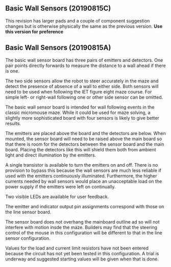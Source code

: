 
## Basic Wall Sensors (20190815C)

This revision has larger pads and a couple of component suggestion changes but is otherwise physically the same as the previous version. __Use this version for preference__


## Basic Wall Sensors (20190815A)

The basic wall sensor board has three pairs of emitters and detectors. One pair points directly forwards to measure the distance to a wall ahead if there is one.

The two side sensors allow the robot to steer accurately in the maze and detect the presence of absence of a wall to either side. Both sensors will need to be used when following the IET figure eight maze course. For simple left- or right-wall following one or other side sensor can be omitted.

The basic wall sensor board is intended for wall following events in the classic micromouse maze. While it could be used for maze solving, a slightly more sophisticated board with four sensors is likely to give better results.

The emitters are placed above the board and the detectors are below. When mounted, the sensor board will need to be raised above the main board so that there is room for the detectors between the sensor board and the main board. Placing the detectors like this will shield them both from ambient light and direct illumination by the emitters.

A single transistor is available to turn the emitters on and off. There is no provision to bypass this because the wall sensors are much less reliable if used with the emitters continuously illuminated. Furthermore, the higher currents needed by wall sensors would place an unacceptable load on the power supply if the emitters were left on continually.

Two visible LEDs are available for user feedback.

The emitter and indicator output pin assignments correspond with those on the line sensor board.

The sensor board does not overhang the mainboard outline ad so will not interfere with motion insde the maze. Builders may find that the steering control of the mouse in this configuration will be different to that in the line sensor configuration.

Values for the load and current limit resistors have not been entered because the circuit has not yet been tested in this configuration. A trial is underway and suggested starting values will be given when that is done.


